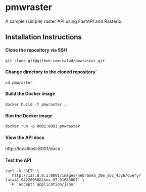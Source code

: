 # pmwraster
A sample (simple) raster API using FastAPI and Rasterio.
## Installation Instructions

#### Clone the repository via SSH
```
git clone git@github.com:calwd/pmwraster.git

```

#### Change directory to the cloned repository`
```
cd pmwraster
```

#### Build the Docker image
```
docker build -t pmwraster .
```

#### Run the Docker image
```
docker run -p 8001:8001 pmwraster
```

#### View the API docs
http://localhost:8001/docs

#### Test the API
```
curl -X 'GET' \
  'http://127.0.0.1:8001/images/nebraska_30m_soc_4326/query?lat=41.94220050&lon=-97.91683807' \
  -H 'accept: application/json'
```